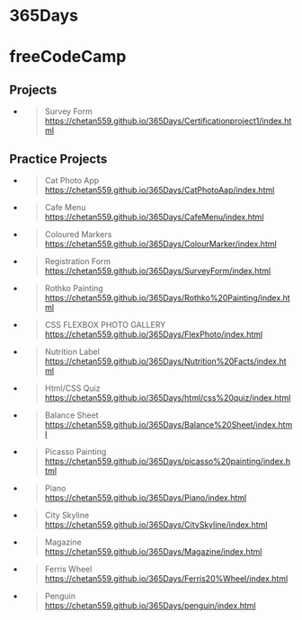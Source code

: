 # 365Days
# freeCodeCamp

## Projects

- > Survey Form<br>https://chetan559.github.io/365Days/Certificationproject1/index.html
  > <br>
## Practice Projects

- > Cat Photo App<br>https://chetan559.github.io/365Days/CatPhotoAap/index.html
- > Cafe Menu<br>https://chetan559.github.io/365Days/CafeMenu/index.html
- > Coloured Markers<br>https://chetan559.github.io/365Days/ColourMarker/index.html
- > Registration Form<br>https://chetan559.github.io/365Days/SurveyForm/index.html
- > Rothko Painting<br>https://chetan559.github.io/365Days/Rothko%20Painting/index.html
- > CSS FLEXBOX PHOTO GALLERY<br>https://chetan559.github.io/365Days/FlexPhoto/index.html
- > Nutrition Label<br>https://chetan559.github.io/365Days/Nutrition%20Facts/index.html
- > Html/CSS Quiz<br>https://chetan559.github.io/365Days/html/css%20quiz/index.html
- > Balance Sheet<br>https://chetan559.github.io/365Days/Balance%20Sheet/index.html
- > Picasso Painting<br>https://chetan559.github.io/365Days/picasso%20painting/index.html
- > Piano<br>https://chetan559.github.io/365Days/Piano/index.html
- > City Skyline<br>https://chetan559.github.io/365Days/CitySkyline/index.html  
- > Magazine<br>https://chetan559.github.io/365Days/Magazine/index.html
- > Ferris Wheel<br>https://chetan559.github.io/365Days/Ferris20%Wheel/index.html
- > Penguin<br>https://chetan559.github.io/365Days/penguin/index.html